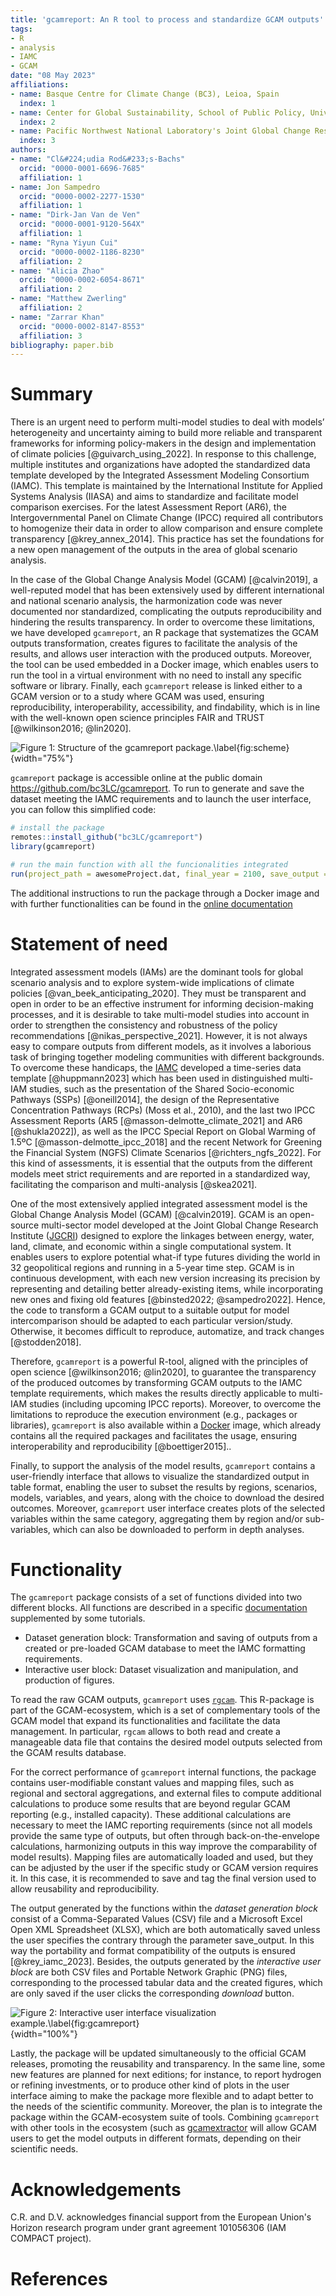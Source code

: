 ```yaml
---
title: 'gcamreport: An R tool to process and standardize GCAM outputs'
tags:
- R
- analysis
- IAMC
- GCAM
date: "08 May 2023"
affiliations:
- name: Basque Centre for Climate Change (BC3), Leioa, Spain
  index: 1
- name: Center for Global Sustainability, School of Public Policy, University of Maryland, College Park, MD, USA
  index: 2
- name: Pacific Northwest National Laboratory's Joint Global Change Research Institute, College Park, MD, USA
  index: 3
authors:
- name: "Cl&#224;udia Rod&#233;s-Bachs"
  orcid: "0000-0001-6696-7685"
  affiliation: 1
- name: Jon Sampedro
  orcid: "0000-0002-2277-1530"
  affiliation: 1
- name: "Dirk-Jan Van de Ven"
  orcid: "0000-0001-9120-564X"
  affiliation: 1
- name: "Ryna Yiyun Cui"
  orcid: "0000-0002-1186-8230"
  affiliation: 2
- name: "Alicia Zhao"
  orcid: "0000-0002-6054-8671"
  affiliation: 2
- name: "Matthew Zwerling"
  affiliation: 2
- name: "Zarrar Khan"
  orcid: "0000-0002-8147-8553"
  affiliation: 3
bibliography: paper.bib
---
```


# Summary

There is an urgent need to perform multi-model studies to deal with models’ heterogeneity and uncertainty aiming to build more reliable and transparent frameworks for informing policy-makers in the design and implementation of climate policies [@guivarch_using_2022]. In response to this challenge, multiple institutes and organizations have adopted the standardized data template developed by the Integrated Assessment Modeling Consortium (IAMC). This template is maintained by the International Institute for Applied Systems Analysis (IIASA) and aims to standardize and facilitate model comparison exercises. For the latest Assessment Report (AR6), the Intergovernmental Panel on Climate Change (IPCC) required all contributors to homogenize their data in order to allow comparison and ensure complete transparency [@krey_annex_2014]. This practice has set the foundations for a new open management of the outputs in the area of global scenario analysis.  

In the case of the Global Change Analysis Model (GCAM) [@calvin2019], a well-reputed model that has been extensively used by different international and national scenario analysis, the harmonization code was never documented nor standardized, complicating the outputs reproducibility and hindering the results transparency. In order to overcome these limitations, we have developed `gcamreport`, an R package that systematizes the GCAM outputs transformation, creates figures to facilitate the analysis of the results, and allows user interaction with the produced outputs. Moreover, the tool can be used embedded in a Docker image, which enables users to run the tool in a virtual environment with no need to install any specific software or library. Finally, each `gcamreport` release is linked either to a GCAM version or to a study where GCAM was used, ensuring reproducibility, interoperability, accessibility, and findability, which is in line with the well-known open science principles FAIR and TRUST [@wilkinson2016; @lin2020].


![Figure 1: Structure of the `gcamreport` package.\label{fig:scheme}](scheme_fig3.png){width="75%"}

`gcamreport` package is accessible online at the public domain <https://github.com/bc3LC/gcamreport>. To run to generate and save the dataset meeting the IAMC requirements and to launch the user interface, you can follow this simplified code:

``` r
# install the package
remotes::install_github("bc3LC/gcamreport")
library(gcamreport)

# run the main function with all the funcionalities integrated
run(project_path = awesomeProject.dat, final_year = 2100, save_output = TRUE, launch_ui = TRUE)
```

The additional instructions to run the package through a Docker image and with further functionalities can be found in the [online documentation](https://bc3lc.github.io/gcamreport/#with-docker)


# Statement of need

Integrated assessment models (IAMs) are the dominant tools for global scenario analysis and to explore system-wide implications of climate policies [@van_beek_anticipating_2020]. They must be transparent and open in order to be an effective instrument for informing decision-making processes, and it is desirable to take multi-model studies into account in order to strengthen the consistency and robustness of the policy recommendations [@nikas_perspective_2021]. However, it is not always easy to compare outputs from different models, as it involves a laborious task of bringing together modeling communities with different backgrounds. To overcome these handicaps, the [IAMC](https://www.iamconsortium.org) developed a time-series data template [@huppmann2023] which has been used in distinguished multi-IAM studies, such as the presentation of the Shared Socio-economic Pathways (SSPs) [@oneill2014], the design of the Representative Concentration Pathways (RCPs) (Moss et al., 2010), and the last two IPCC Assessment Reports (AR5 [@masson-delmotte_climate_2021] and AR6 [@shukla2022]), as well as the IPCC Special Report on Global Warming of 1.5ºC [@masson-delmotte_ipcc_2018] and the recent Network for Greening the Financial System (NGFS) Climate Scenarios [@richters_ngfs_2022]. For this kind of assessments, it is essential that the outputs from the different models meet strict requirements and are reported in a standardized way, facilitating the comparison and multi-analysis [@skea2021].

One of the most extensively applied integrated assessment model is the Global Change Analysis Model (GCAM) [@calvin2019]. GCAM is an open-source multi-sector model developed at the Joint Global Change Research Institute ([JGCRI](https://www.pnnl.gov/projects/jgcri)) designed to explore the linkages between energy, water, land, climate, and economic within a single computational system. It enables users to explore potential what-if type futures dividing the world in 32 geopolitical regions and running in a 5-year time step. GCAM is in continuous development, with each new version increasing its precision by representing and detailing better already-existing items, while incorporating new ones and fixing old features [@binsted2022; @sampedro2022]. Hence, the code to transform a GCAM output to a suitable output for model intercomparison should be adapted to each particular version/study. Otherwise, it becomes difficult to reproduce, automatize, and track changes [@stodden2018].

Therefore, `gcamreport` is a powerful R-tool, aligned with the principles of open science [@wilkinson2016; @lin2020], to guarantee the transparency of the produced outcomes by transforming GCAM outputs to the IAMC template requirements, which makes the results directly applicable to multi-IAM studies (including upcoming IPCC reports). Moreover, to overcome the limitations to reproduce the execution environment (e.g., packages or libraries), `gcamreport` is also available within a [Docker](https://www.docker.com/) image, which already contains all the required packages and facilitates the usage, ensuring interoperability and reproducibility [@boettiger2015]..

Finally, to support the analysis of the model results, `gcamreport` contains a user-friendly interface that allows to visualize the standardized output in table format, enabling the user to subset the results by regions, scenarios, models, variables, and years, along with the choice to download the desired outcomes. Moreover, `gcamreport` user interface creates plots of the selected variables within the same category, aggregating them by region and/or sub-variables, which can also be downloaded to perform in depth analyses.


# Functionality

The `gcamreport` package consists of a set of functions divided into two different blocks. All functions are described in a specific [documentation](https://bc3lc.github.io/gcamreport/index.html) supplemented by some tutorials.

-   Dataset generation block: Transformation and saving of outputs from a created or pre-loaded GCAM database to meet the IAMC formatting requirements.
-   Interactive user block: Dataset visualization and manipulation, and production of figures.

To read the raw GCAM outputs, `gcamreport` uses [`rgcam`](https://github.com/JGCRI/rgcam). This R-package is part of the GCAM-ecosystem, which is a set of complementary tools of the GCAM model that expand its functionalities and facilitate the data management. In particular, `rgcam` allows to both read and create a manageable data file that contains the desired model outputs selected from the GCAM results database. 

For the correct performance of `gcamreport` internal functions, the package contains user-modifiable constant values and mapping files, such as regional and sectoral aggregations, and external files to compute additional calculations to produce some results that are beyond regular GCAM reporting (e.g., installed capacity). These additional calculations are necessary to meet the IAMC reporting requirements (since not all models provide the same type of outputs, but often through back-on-the-envelope calculations, harmonizing outputs in this way improve the comparability of model results). Mapping files are automatically loaded and used, but they can be adjusted by the user if the specific study or GCAM version requires it. In this case, it is recommended to save and tag the final version used to allow reusability and reproducibility.

The output generated by the functions within the *dataset generation block* consist of a Comma-Separated Values (CSV) file and a Microsoft Excel Open XML Spreadsheet (XLSX), which are both automatically saved unless the user specifies the contrary through the parameter save_output. In this way the portability and format compatibility of the outputs is ensured [@krey_iamc_2023]. Besides, the outputs generated by the *interactive user block* are both CSV files and Portable Network Graphic (PNG) files, corresponding to the processed tabular data and the created figures, which are only saved if the user clicks the corresponding *download* button.

![Figure 2: Interactive user interface visualization example.\label{fig:gcamreport}](gcamreport_fig_combined.png){width="100%"}

Lastly, the package will be updated simultaneously to the official GCAM releases, promoting the reusability and transparency. In the same line, some new features are planned for next editions; for instance, to report hydrogen or refining investments, or to produce other kind of plots in the user interface aiming to make the package more flexible and to adapt better to the needs of the scientific community. Moreover, the plan is to integrate the package within the GCAM-ecosystem suite of tools. Combining `gcamreport` with other tools in the ecosystem (such as [gcamextractor](https://github.com/JGCRI/gcamextractor) will allow GCAM users to get the model outputs in different formats, depending on their scientific needs. 
# Acknowledgements

C.R. and D.V. acknowledges financial support from the European Union's Horizon research program under grant agreement 101056306 (IAM COMPACT project).

# References
